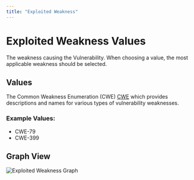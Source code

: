 ```yaml
---
title: "Exploited Weakness"
---
```


# Exploited Weakness Values

The weakness causing the Vulnerability. When choosing a value, the most applicable weakness should be selected.

## Values

The Common Weakness Enumeration (CWE) [CWE](https://cwe.mitre.org/about/index.html) which provides descriptions and names for various types of vulnerability weaknesses.

### Example Values:
- CWE-79
- CWE-399

## Graph View

![Exploited Weakness Graph](/figures/graphsnippets/ExploitedWeaknessSnippet.png "Exploited Weakness Graph")